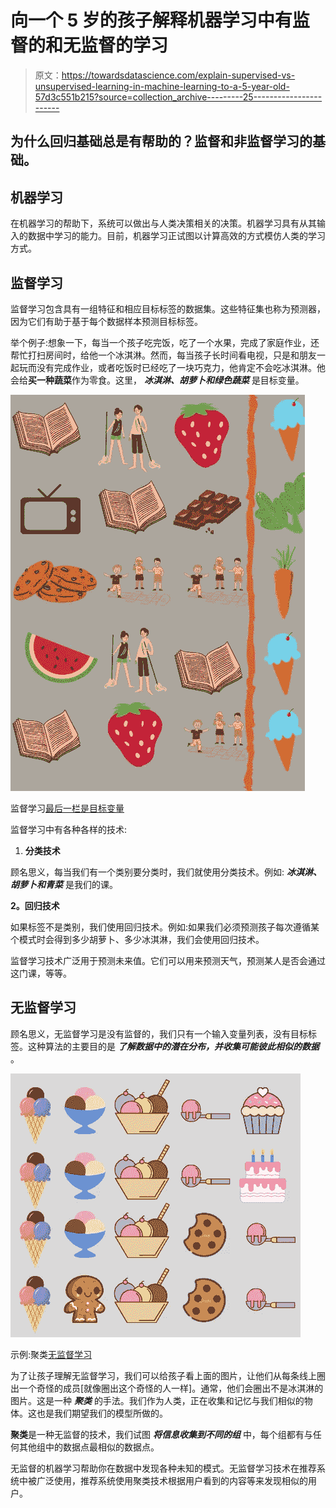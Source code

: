 # 向一个 5 岁的孩子解释机器学习中有监督的和无监督的学习

> 原文：<https://towardsdatascience.com/explain-supervised-vs-unsupervised-learning-in-machine-learning-to-a-5-year-old-57d3c551b215?source=collection_archive---------25----------------------->

## 为什么回归基础总是有帮助的？监督和非监督学习的基础。

## 机器学习

在机器学习的帮助下，系统可以做出与人类决策相关的决策。机器学习具有从其输入的数据中学习的能力。目前，机器学习正试图以计算高效的方式模仿人类的学习方式。

## 监督学习

监督学习包含具有一组特征和相应目标标签的数据集。这些特征集也称为预测器，因为它们有助于基于每个数据样本预测目标标签。

举个例子:想象一下，每当一个孩子吃完饭，吃了一个水果，完成了家庭作业，还帮忙打扫房间时，给他一个冰淇淋。然而，每当孩子长时间看电视，只是和朋友一起玩而没有完成作业，或者吃饭时已经吃了一块巧克力，他肯定不会吃冰淇淋。他会给**买一种蔬菜**作为零食。这里， ***冰淇淋、胡萝卜和绿色蔬菜*** 是目标变量。

![](img/73003523a6686ed655f3c3e3f77ce8eb.png)

监督学习[最后一栏是目标变量](图片由作者创建)

监督学习中有各种各样的技术:

1.  **分类技术**

顾名思义，每当我们有一个类别要分类时，我们就使用分类技术。例如: ***冰淇淋、胡萝卜和青菜*** 是我们的课。

**2。回归技术**

如果标签不是类别，我们使用回归技术。例如:如果我们必须预测孩子每次遵循某个模式时会得到多少胡萝卜、多少冰淇淋，我们会使用回归技术。

监督学习技术广泛用于预测未来值。它们可以用来预测天气，预测某人是否会通过这门课，等等。

## 无监督学习

顾名思义，无监督学习是没有监督的，我们只有一个输入变量列表，没有目标标签。这种算法的主要目的是 ***了解数据中的潜在分布，并收集可能彼此相似的数据*** 。

![](img/4b3e8924fe7cdb1eddc11494bc23e68f.png)

示例:聚类[无监督学习](由作者创建的图像)

为了让孩子理解无监督学习，我们可以给孩子看上面的图片，让他们从每条线上圈出一个奇怪的成员[就像圈出这个奇怪的人一样]。通常，他们会圈出不是冰淇淋的图片。这是一种 ***聚类*** 的手法。我们作为人类，正在收集和记忆与我们相似的物体。这也是我们期望我们的模型所做的。

**聚类**是一种无监督的技术，我们试图 ***将信息收集到不同的组*** 中，每个组都有与任何其他组中的数据点最相似的数据点。

无监督的机器学习帮助你在数据中发现各种未知的模式。无监督学习技术在推荐系统中被广泛使用，推荐系统使用聚类技术根据用户看到的内容等来发现相似的用户。